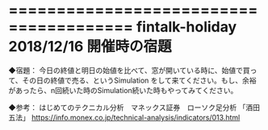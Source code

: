 =======================================
fintalk-holiday 2018/12/16 開催時の宿題
=======================================

◆宿題：
今日の終値と明日の始値を比べて、窓が開いている時に、始値で買って、その日の終値で売る、というSimulation をして来てください。もし、余裕があったら、n回続いた時のSimulation続いた時もやってみてください。


◆参考：
はじめてのテクニカル分析　マネックス証券　ローソク足分析
 「酒田五法」
https://info.monex.co.jp/technical-analysis/indicators/013.html
